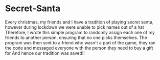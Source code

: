 # Secret-Santa
Every christmas, my friends and I have a tradition of playing secret santa, however during lockdown we were unable to pick names out of a hat
Therefore, I wrote this simple program to randomly assign each one of my friends to another person, ensuring that no one picks themselves.
The program was then sent to a friend who wasn't a part of the game, they ran the code and messaged everyone with the person they need to buy a gift for
And hence our tradition was saved!!
